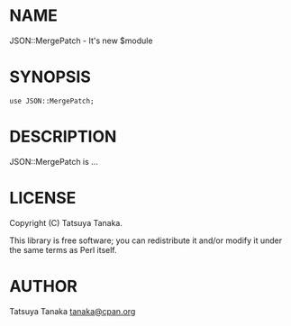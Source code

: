 # NAME

JSON::MergePatch - It's new $module

# SYNOPSIS

    use JSON::MergePatch;

# DESCRIPTION

JSON::MergePatch is ...

# LICENSE

Copyright (C) Tatsuya Tanaka.

This library is free software; you can redistribute it and/or modify
it under the same terms as Perl itself.

# AUTHOR

Tatsuya Tanaka <tanaka@cpan.org>
